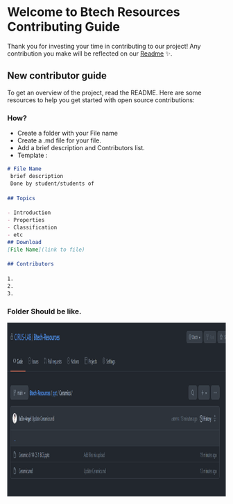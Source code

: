# Welcome to Btech Resources Contributing Guide

Thank you for investing your time in contributing to our project! Any contribution you make will be reflected on our [Readme](https://github.com/CIRUS-LAB/Btech-Resources/blob/main/README.md#Contributors) ✨.

## New contributor guide

To get an overview of the project, read the README. Here are some resources to help you get started with open source contributions:

### How?
- Create a folder with your File name
- Create a .md file for your file.
- Add a brief description and Contributors list.
- Template :
```Markdown
# File Name
 brief description
 Done by student/students of

## Topics

- Introduction
- Properties
- Classification
- etc
## Download
[File Name](link to file)

## Contributors

1.
2.
3.

```
### Folder Should be like.
<img align="center" src="https://github.com/CIRUS-LAB/Btech-Resources/blob/main/img/tutorial1.png" width="700" height="400" />
